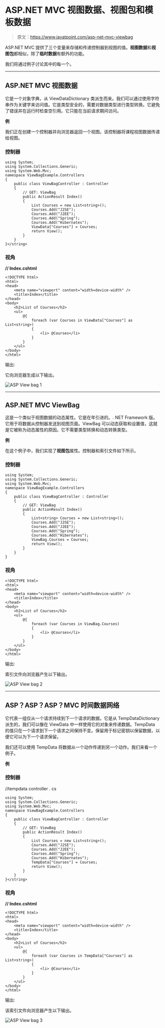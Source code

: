 # ASP.NET MVC 视图数据、视图包和模板数据

> 原文：<https://www.javatpoint.com/asp-net-mvc-viewbag>

ASP.NET MVC 提供了三个变量来存储和传递控制器到视图的值。**视图数据**和**视图包**都相似，除了**临时数据**有额外的功能。

我们将通过例子讨论其中的每一个。

* * *

## ASP.NET MVC 视图数据

它是一个对象字典，从 ViewDataDictionary 类派生而来。我们可以通过使用字符串作为关键字来访问值。它是类型安全的，需要对数据类型进行类型转换。它避免了错误并在运行时检查空引用。它只能在当前请求期间访问。

**例**

我们正在创建一个控制器并向浏览器返回一个视图。该控制器将课程视图数据传递给视图。

### 控制器

```
using System;
using System.Collections.Generic;
using System.Web.Mvc;
namespace ViewBagExample.Controllers
{
    public class ViewBagController : Controller
    {
        // GET: ViewBag
        public ActionResult Index()
        {
            List Courses = new List<string>();
            Courses.Add("J2SE");
            Courses.Add("J2EE");
            Courses.Add("Spring");
            Courses.Add("Hibernates");
            ViewData["Courses"] = Courses;
            return View();
        }
    }
}</string> 
```

### 视角

**// Index.cshtml**

```
<!DOCTYPE html>
<html>
<head>
    <meta name="viewport" content="width=device-width" />
    <title>Index</title>
</head>
<body>
    <h2>List of Courses</h2>
    <ul>
        @{
            foreach (var Courses in ViewData["Courses"] as List<string>)
            {
                <li> @Courses</li>
            }
        }
    </ul>
</body>
</html>

```

输出:

它向浏览器生成以下输出。

![ASP View bag 1](img/bed073c4bef6acc84dff26a047412819.png)

* * *

## ASP.NET MVC ViewBag

这是一个类似于视图数据的动态属性。它是在年引进的。. NET Framework 版。它用于将数据从控制器发送到视图页面。ViewBag 可以动态获取和设置值，这就是它被称为动态属性的原因。它不需要类型转换和动态转换类型。

**例**

在这个例子中，我们实现了**视图包**属性。控制器和索引文件如下所示。

### 控制器

```
using System;
using System.Collections.Generic;
using System.Web.Mvc;
namespace ViewBagExample.Controllers
{
    public class ViewBagController : Controller
    {
        // GET: ViewBag
        public ActionResult Index()
        {
            List<string> Courses = new List<string>();
            Courses.Add("J2SE");
            Courses.Add("J2EE");
            Courses.Add("Spring");
            Courses.Add("Hibernates");
            ViewBag.Courses = Courses;
            return View();
        }
    }
}

```

### 视角

```
<!DOCTYPE html>
<html>
<head>
    <meta name="viewport" content="width=device-width" />
    <title>Index</title>
</head>
<body>
    <h2>List of Courses</h2>
    <ul>
        @{
            foreach (var Courses in ViewBag.Courses)
            {
                <li> @Courses</li>
            }
        }
    </ul>
</body>
</html>

```

输出:

索引文件向浏览器产生以下输出。

![ASP View bag 2](img/c0750b5375aeb7567b8f4596dd5a885d.png)

* * *

## ASP？ASP？ASP？MVC 时间数据网络

它代表一组仅从一个请求持续到下一个请求的数据。它是从 TempDataDictionary 派生的，我们可以像在 ViewData 中一样使用它的对象来传递数据。TempData 的值只在一个请求到下一个请求之间保持不变。保留用于标记密钥以保留数据，以便它可以为下一个请求保留。

我们还可以使用 TempData 将数据从一个动作传递到另一个动作。我们来看一个例子。

**例**

### 控制器

//tempdata controller . cs

```
using System;
using System.Collections.Generic;
using System.Web.Mvc;
namespace ViewBagExample.Controllers
{
    public class ViewBagController : Controller
    {
        // GET: ViewBag
        public ActionResult Index()
        {
            List Courses = new List<string>();
            Courses.Add("J2SE");
            Courses.Add("J2EE");
            Courses.Add("Spring");
            Courses.Add("Hibernates");
            TempData["Courses"] = Courses;
            return View();
        }
    }
}</string> 
```

### 视角

**// Index.cshtml**

```
<!DOCTYPE html>
<html>
<head>
    <meta name="viewport" content="width=device-width" />
    <title>Index</title>
</head>
<body>
    <h2>List of Courses</h2>
    <ul>
        @{
            foreach (var Courses in TempData["Courses"] as List<string>)
            {
                <li> @Courses</li>
            }
        }
    </ul>
</body>
</html>

```

输出:

该索引文件向浏览器产生以下输出。

![ASP View bag 3](img/93e64d7632263dd86858bb09ed4ab72a.png)